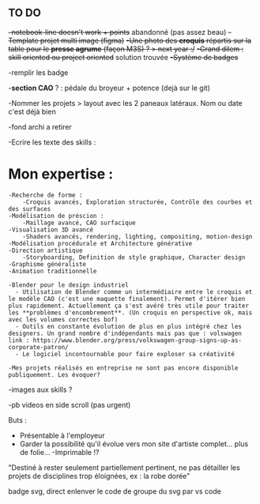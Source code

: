 ## TO DO
~~-notebook-line doesn't work + points~~ abandonné (pas assez beau)
~~-Template projet multi image (figma)~~
~~-Une photo des **croquis** répartis sur la table pour le **presse agrume** (façon M3S) ? > next year :/~~
~~-Grand dilem : skill oriented ou project oriented~~ solution trouvée
~~-Système de badges~~

-remplir les badge

-**section CAO** ? : pédale du broyeur + potence (dejà sur le git)

-Nommer les projets > layout avec les 2 paneaux latéraux.
                     Nom ou date c'est déjà bien

-fond archi a retirer



-Ecrire les texte des skills :
# Mon expertise :
    -Recherche de forme :
        -Croquis avancés, Exploration structurée, Contrôle des courbes et des surfaces
    -Modélisation de préscion :
        -Maillage avancé, CAO surfacique
    -Visualisation 3D avancé
        -Shaders avancés, rendering, lighting, compositing, motion-design
    -Modélisation procédurale et Architecture générative 
    -Direction artistique
        -Storyboarding, Definition de style graphique, Character design
    -Graphisme généraliste
    -Animation traditionnelle

    -Blender pour le design industriel
      - Utilisation de Blender comme un intermédiaire entre le croquis et le modèle CAO (c'est une maquette finalement). Permet d'itérer bien plus rapidement. Actuellement ça s'est avéré très utile pour traiter les **problèmes d'encombrement**. (Un croquis en perspective ok, mais avec les volumes correctes bof)
      - Outils en constante évolution de plus en plus intégré chez les designers. Un grand nombre d'indépendants mais pas que : volswagen link : https://www.blender.org/press/volkswagen-group-signs-up-as-corporate-patron/
      - Le logiciel incontournable pour faire exploser sa créativité
    
    -Mes projets réalisés en entreprise ne sont pas encore disponible publiquement. Les évoquer?




-images aux skills ?

-pb videos en side scroll (pas urgent)





Buts :
- Présentable à l'employeur
- Garder la possibilité qu'il évolue vers mon site d'artiste complet... plus de folie...
-Imprimable !?

"Destiné à rester seulement partiellement pertinent, 
ne pas détailler les projets de disciplines 
trop éloignées, ex : la robe dorée"








badge svg, direct enlenver le code de groupe du svg par vs code